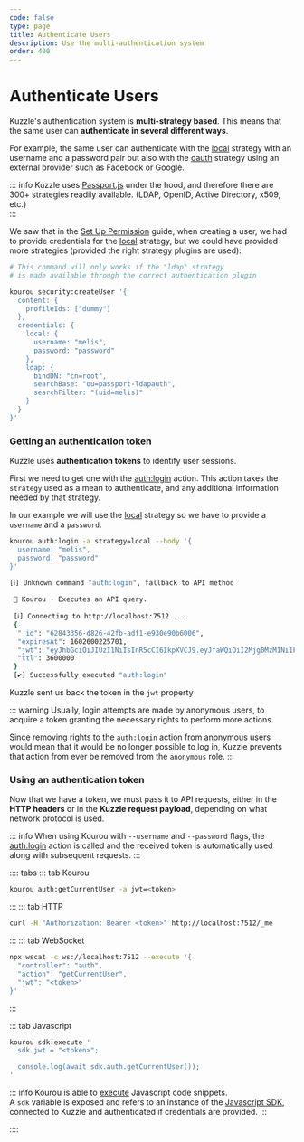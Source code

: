 ```yaml
---
code: false
type: page
title: Authenticate Users
description: Use the multi-authentication system
order: 400
---
```


# Authenticate Users

Kuzzle's authentication system is **multi-strategy based**. This means that the same user can **authenticate in several different ways**.

For example, the same user can authenticate with the [local](/core/2/guides/main-concepts/5-authentication#local-strategy) strategy with an username and a password pair but also with the [oauth](/core/2/guides/main-concepts/5-authentication#oauth-strategy) strategy using an external provider such as Facebook or Google.

::: info
Kuzzle uses [Passport.js](http://www.passportjs.org/) under the hood, and therefore there are 300+ strategies readily available. (LDAP, OpenID, Active Directory, x509, etc.)  
:::

We saw that in the [Set Up Permission](/core/2/guides/getting-started/3-set-up-permissions) guide, when creating a user, we had to provide credentials for the [local](/core/2/guides/main-concepts/5-authentication#local-strategy) strategy, but we could have provided more strategies (provided the right strategy plugins are used):

```bash
# This command will only works if the "ldap" strategy 
# is made available through the correct authentication plugin

kourou security:createUser '{
  content: {
    profileIds: ["dummy"]
  },
  credentials: {
    local: {
      username: "melis",
      password: "password"
    },
    ldap: {
      bindDN: "cn=root",
      searchBase: "ou=passport-ldapauth",
      searchFilter: "(uid=melis)"
    }
  }
}'
```

### Getting an authentication token

Kuzzle uses **authentication tokens** to identify user sessions.  

First we need to get one with the [auth:login](/core/2/api/controllers/auth/login) action. This action takes the `strategy` used as a mean to authenticate, and any additional information needed by that strategy.

In our example we will use the [local](/core/2/guides/main-concepts/5-authentication#local-strategy) strategy so we have to provide a `username` and a `password`:

```bash
kourou auth:login -a strategy=local --body '{
  username: "melis",
  password: "password"
}'

[ℹ] Unknown command "auth:login", fallback to API method
 
 🚀 Kourou - Executes an API query.
 
 [ℹ] Connecting to http://localhost:7512 ...
 {
  "_id": "62843356-d826-42fb-adf1-e930e90b6006",
  "expiresAt": 1602600225701,
  "jwt": "eyJhbGciOiJIUzI1NiIsInR5cCI6IkpXVCJ9.eyJfaWQiOiI2Mjg0MzM1Ni1kODI2LTQyZmItYWRmMS1lOTMwZTkwYjYwMDYiLCJpYXQiOjE2MDI1OTY2MjUsImV4cCI6MTYwMjYwMDIyNX0.0HZF_AhyTzPCRxdaMbT6hlwLflYG4emmLlTD6YV_Nmo",
  "ttl": 3600000
 }
 [✔] Successfully executed "auth:login"
```

Kuzzle sent us back the token in the `jwt` property

::: warning
Usually, login attempts are made by anonymous users, to acquire a token granting the necessary rights to perform more actions.

Since removing rights to the `auth:login` action from anonymous users would mean that it would be no longer possible to log in, Kuzzle prevents that action from ever be removed from the `anonymous` role.
:::

### Using an authentication token

Now that we have a token, we must pass it to API requests, either in the **HTTP headers** or in the **Kuzzle request payload**, depending on what network protocol is used.

::: info
When using Kourou with `--username` and `--password` flags, the [auth:login](/core/2/api/controllers/auth/login) action is called and the received token is automatically used along with subsequent requests.
:::


:::: tabs
::: tab Kourou

```bash
kourou auth:getCurrentUser -a jwt=<token>
```

:::
::: tab HTTP

``` bash
curl -H "Authorization: Bearer <token>" http://localhost:7512/_me
```

:::
::: tab WebSocket

```bash
npx wscat -c ws://localhost:7512 --execute '{
  "controller": "auth",
  "action": "getCurrentUser",
  "jwt": "<token>"
}'
```

:::

::: tab Javascript

```bash
kourou sdk:execute '
  sdk.jwt = "<token>";

  console.log(await sdk.auth.getCurrentUser());
'
```

::: info
Kourou is able to [execute](https://github.com/kuzzleio/kourou/blob/master/README.md#kourou-sdkexecute-code) Javascript code snippets.  
A `sdk` variable is exposed and refers to an instance of the [Javascript SDK](/sdk/js/7), connected to Kuzzle and authenticated if credentials are provided.
::: 

::::

<GuidesLinks 
  :prev="{ text: 'Set up Permissions', url: '/guides/getting-started/3-set-up-permissions' }" 
  :next="{ text: 'Subscribe to Realtime Notifications', url: '/guides/getting-started/5-subscribe-realtime-notifications/' }" 
/>

